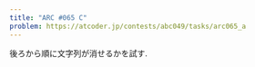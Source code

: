 ```yaml
---
title: "ARC #065 C"
problem: https://atcoder.jp/contests/abc049/tasks/arc065_a
---
```

後ろから順に文字列が消せるかを試す.
